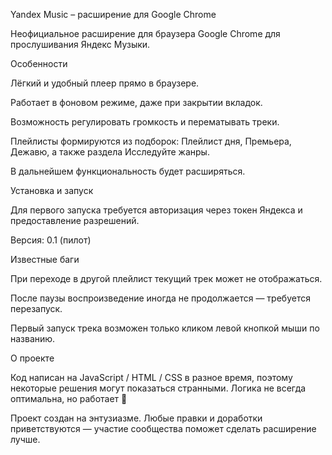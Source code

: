 Yandex Music – расширение для Google Chrome

Неофициальное расширение для браузера Google Chrome для прослушивания Яндекс Музыки.

Особенности

Лёгкий и удобный плеер прямо в браузере.

Работает в фоновом режиме, даже при закрытии вкладок.

Возможность регулировать громкость и перематывать треки.

Плейлисты формируются из подборок: Плейлист дня, Премьера, Дежавю, а также раздела Исследуйте жанры.

В дальнейшем функциональность будет расширяться.

Установка и запуск

Для первого запуска требуется авторизация через токен Яндекса и предоставление разрешений.

Версия: 0.1 (пилот)

Известные баги

При переходе в другой плейлист текущий трек может не отображаться.

После паузы воспроизведение иногда не продолжается — требуется перезапуск.

Первый запуск трека возможен только кликом левой кнопкой мыши по названию.

О проекте

Код написан на JavaScript / HTML / CSS в разное время, поэтому некоторые решения могут показаться странными. Логика не всегда оптимальна, но работает 🙂

Проект создан на энтузиазме. Любые правки и доработки приветствуются — участие сообщества поможет сделать расширение лучше.
